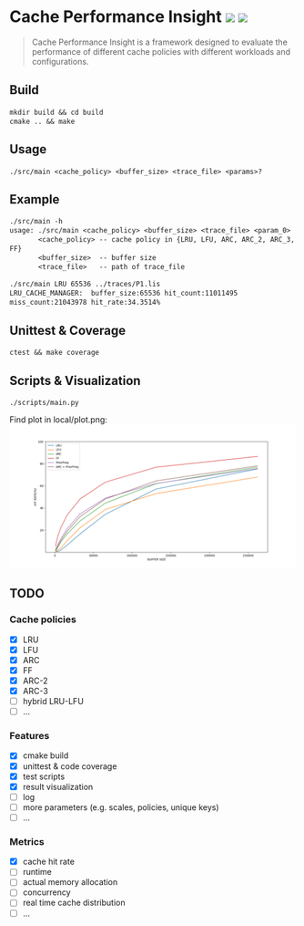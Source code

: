 # Cache Performance Insight ![](https://img.shields.io/badge/build-passing-brightgreen) ![](https://img.shields.io/badge/coverage-96%25-brightgreen)

> Cache Performance Insight is a framework designed to evaluate the performance of different cache policies with 
> different workloads and configurations.

## Build
```
mkdir build && cd build
cmake .. && make
```

## Usage
```
./src/main <cache_policy> <buffer_size> <trace_file> <params>?
```

## Example
```
./src/main -h
usage: ./src/main <cache_policy> <buffer_size> <trace_file> <param_0>
       <cache_policy> -- cache policy in {LRU, LFU, ARC, ARC_2, ARC_3, FF}
       <buffer_size>  -- buffer size
       <trace_file>   -- path of trace_file
```
```
./src/main LRU 65536 ../traces/P1.lis
LRU_CACHE_MANAGER:  buffer_size:65536 hit_count:11011495 miss_count:21043978 hit_rate:34.3514%
```

## Unittest & Coverage
```
ctest && make coverage
```

## Scripts & Visualization
```
./scripts/main.py
```
Find plot in local/plot.png:
![](docs/pics/example_visualization.png)
## TODO

### Cache policies
- [x] LRU
- [x] LFU
- [x] ARC
- [x] FF
- [x] ARC-2
- [x] ARC-3
- [ ] hybrid LRU-LFU
- [ ] ...

### Features
- [x] cmake build
- [x] unittest & code coverage
- [x] test scripts
- [x] result visualization
- [ ] log
- [ ] more parameters (e.g. scales, policies, unique keys)
- [ ] ...

### Metrics
- [x] cache hit rate
- [ ] runtime
- [ ] actual memory allocation
- [ ] concurrency
- [ ] real time cache distribution
- [ ] ...
